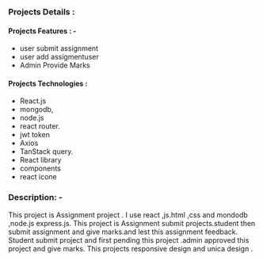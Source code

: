 ### Projects Details : 

 ####  Projects Features : - 
- user submit assignment
- user add assigmentuser 
- Admin Provide Marks

#### Projects  Technologies :
- React.js
- mongodb,
- node.js
- react router.
- jwt token
- Axios
- TanStack query.
- React library
- components
- react icone

### Description: -
This project is Assignment project . I use react ,js.html ,css and mondodb ,node.js express.js.
This project is Assignment submit projects.student then submit assignment and give marks.and lest this assignment feedback.
Student submit project and first pending this project .admin approved this project and  give marks.
This projects responsive design and unica  design .
